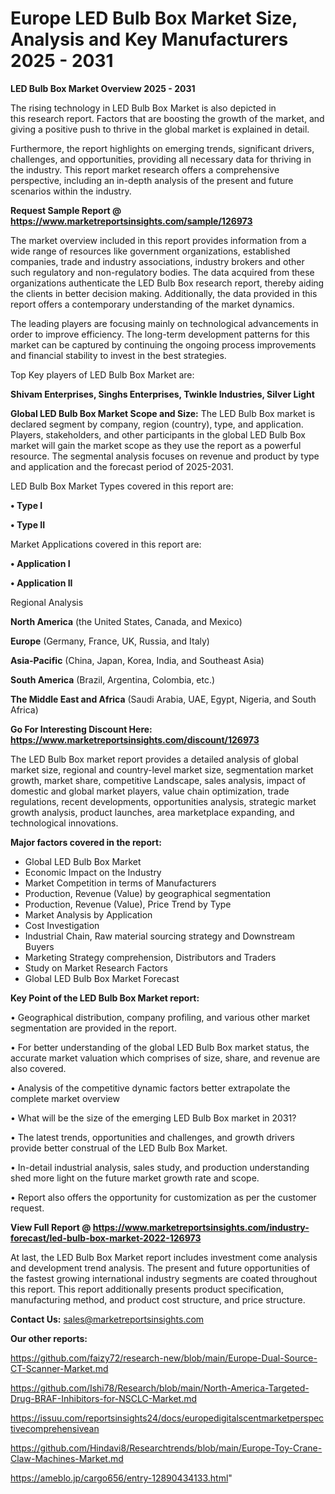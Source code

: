 # Europe LED Bulb Box Market Size, Analysis and Key Manufacturers 2025 - 2031

<Strong> LED Bulb Box Market Overview 2025 - 2031</strong>

The rising technology in LED Bulb Box Market is also depicted in this research report. Factors that are boosting the growth of the market, and giving a positive push to thrive in the global market is explained in detail.

Furthermore, the report highlights on emerging trends, significant drivers, challenges, and opportunities, providing all necessary data for thriving in the industry. This report market research offers a comprehensive perspective, including an in-depth analysis of the present and future scenarios within the industry.

<strong>Request Sample Report @ <a href=https://www.marketreportsinsights.com/sample/126973>https://www.marketreportsinsights.com/sample/126973</a></strong>

The market overview included in this report provides information from a wide range of resources like government organizations, established companies, trade and industry associations, industry brokers and other such regulatory and non-regulatory bodies. The data acquired from these organizations authenticate the LED Bulb Box research report, thereby aiding the clients in better decision making. Additionally, the data provided in this report offers a contemporary understanding of the market dynamics.

The leading players are focusing mainly on technological advancements in order to improve efficiency. The long-term development patterns for this market can be captured by continuing the ongoing process improvements and financial stability to invest in the best strategies.

Top Key players of LED Bulb Box Market are:

<strong>Shivam Enterprises, Singhs Enterprises, Twinkle Industries, Silver Light</strong>

<strong><b>Global LED Bulb Box Market Scope and Size:</b></strong>
The LED Bulb Box market is declared segment by company, region (country), type, and application. Players, stakeholders, and other participants in the global LED Bulb Box market will gain the market scope as they use the report as a powerful resource. The segmental analysis focuses on revenue and product by type and application and the forecast period of 2025-2031.

LED Bulb Box Market Types covered in this report are:

<strong>• Type I

• Type II</strong>

Market Applications covered in this report are:

<strong>• Application I

• Application II</strong> 

Regional Analysis

<strong>North America</strong> (the United States, Canada, and Mexico)

<strong>Europe</strong> (Germany, France, UK, Russia, and Italy)

<strong>Asia-Pacific</strong> (China, Japan, Korea, India, and Southeast Asia)

<strong>South America</strong> (Brazil, Argentina, Colombia, etc.)

<strong>The Middle East and Africa</strong> (Saudi Arabia, UAE, Egypt, Nigeria, and South Africa)

<strong>Go For Interesting Discount Here: <a href=https://www.marketreportsinsights.com/discount/126973>https://www.marketreportsinsights.com/discount/126973</a></strong>

The LED Bulb Box market report provides a detailed analysis of global market size, regional and country-level market size, segmentation market growth, market share, competitive Landscape, sales analysis, impact of domestic and global market players, value chain optimization, trade regulations, recent developments, opportunities analysis, strategic market growth analysis, product launches, area marketplace expanding, and technological innovations.

<strong><b>Major factors covered in the report:</b></strong>
<ul>
  <li>Global LED Bulb Box Market </li>
  <li>Economic Impact on the Industry</li>
  <li>Market Competition in terms of Manufacturers</li>
  <li>Production, Revenue (Value) by geographical segmentation</li>
  <li>Production, Revenue (Value), Price Trend by Type</li>
  <li>Market Analysis by Application</li>
  <li>Cost Investigation</li>
  <li>Industrial Chain, Raw material sourcing strategy and Downstream Buyers</li>
  <li>Marketing Strategy comprehension, Distributors and Traders</li>
  <li>Study on Market Research Factors</li>
  <li>Global LED Bulb Box Market Forecast</li>
</ul>

<strong><b>Key Point of the LED Bulb Box Market report:</b></strong>

• Geographical distribution, company profiling, and various other market segmentation are provided in the report.

• For better understanding of the global LED Bulb Box market status, the accurate market valuation which comprises of size, share, and revenue are also covered.

• Analysis of the competitive dynamic factors better extrapolate the complete market overview

• What will be the size of the emerging LED Bulb Box market in 2031?

• The latest trends, opportunities and challenges, and growth drivers provide better construal of the LED Bulb Box Market.

• In-detail industrial analysis, sales study, and production understanding shed more light on the future market growth rate and scope.

• Report also offers the opportunity for customization as per the customer request.

<strong><b>View Full Report @ <a href=https://www.marketreportsinsights.com/industry-forecast/led-bulb-box-market-2022-126973>https://www.marketreportsinsights.com/industry-forecast/led-bulb-box-market-2022-126973</a></b></strong>


At last, the LED Bulb Box Market report includes investment come analysis and development trend analysis. The present and future opportunities of the fastest growing international industry segments are coated throughout this report. This report additionally presents product specification, manufacturing method, and product cost structure, and price structure.

<strong>Contact Us:</strong>
sales@marketreportsinsights.com

<strong>Our other reports:</strong>

<a href=https://github.com/faizy72/research-new/blob/main/Europe-Dual-Source-CT-Scanner-Market.md>https://github.com/faizy72/research-new/blob/main/Europe-Dual-Source-CT-Scanner-Market.md</a>

<a href=https://github.com/Ishi78/Research/blob/main/North-America-Targeted-Drug-BRAF-Inhibitors-for-NSCLC-Market.md>https://github.com/Ishi78/Research/blob/main/North-America-Targeted-Drug-BRAF-Inhibitors-for-NSCLC-Market.md</a>

<a href=https://issuu.com/reportsinsights24/docs/europedigitalscentmarketperspectivecomprehensivean>https://issuu.com/reportsinsights24/docs/europedigitalscentmarketperspectivecomprehensivean</a>

<a href=https://github.com/Hindavi8/Researchtrends/blob/main/Europe-Toy-Crane-Claw-Machines-Market.md>https://github.com/Hindavi8/Researchtrends/blob/main/Europe-Toy-Crane-Claw-Machines-Market.md</a>

<a href=https://ameblo.jp/cargo656/entry-12890434133.html>https://ameblo.jp/cargo656/entry-12890434133.html</a>"
